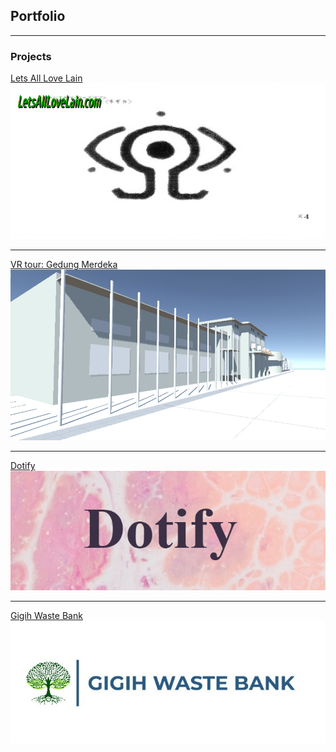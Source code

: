## Portfolio

---

### Projects 
[Lets All Love Lain](/pages/letsAllLoveLain)
<img src="images/lainlogo.PNG?raw=true"/>

---
[VR tour: Gedung Merdeka](/pages/gedungMerdeka)
<img src="images/vr.jpg?raw=true"/>

---
[Dotify](/pages/dotify)
<img src="images/dotifyLogo.PNG?raw=true"/>

---
[Gigih Waste Bank](/pages/GWB)
<img src="images/gwblogo.jpeg?raw=true"/>
